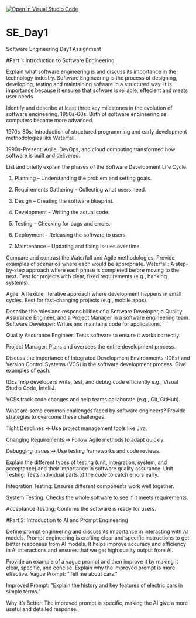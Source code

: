 [![Open in Visual Studio Code](https://classroom.github.com/assets/open-in-vscode-2e0aaae1b6195c2367325f4f02e2d04e9abb55f0b24a779b69b11b9e10269abc.svg)](https://classroom.github.com/online_ide?assignment_repo_id=18351195&assignment_repo_type=AssignmentRepo)
# SE_Day1
Software Engineering Day1 Assignment

#Part 1: Introduction to Software Engineering

Explain what software engineering is and discuss its importance in the technology industry.
Software Engineering is the process of designing, developing, testing and maintaining sofware in a structured way. It is importance because it ensures that sofware is reliable, effecient and meets user needs

Identify and describe at least three key milestones in the evolution of software engineering.
1950s-60s: Birth of software engineering as computers became more advanced.

1970s-80s: Introduction of structured programming and early development methodologies like Waterfall.

1990s-Present: Agile, DevOps, and cloud computing transformed how software is built and delivered.


List and briefly explain the phases of the Software Development Life Cycle.

1. Planning – Understanding the problem and setting goals.


2. Requirements Gathering – Collecting what users need.


3. Design – Creating the software blueprint.


4. Development – Writing the actual code.


5. Testing – Checking for bugs and errors.


6. Deployment – Releasing the software to users.


7. Maintenance – Updating and fixing issues over time.


Compare and contrast the Waterfall and Agile methodologies. Provide examples of scenarios where each would be appropriate.
Waterfall: A step-by-step approach where each phase is completed before moving to the next. Best for projects with clear, fixed requirements (e.g., banking systems).

Agile: A flexible, iterative approach where development happens in small cycles. Best for fast-changing projects (e.g., mobile apps).

Describe the roles and responsibilities of a Software Developer, a Quality Assurance Engineer, and a Project Manager in a software engineering team.
Software Developer: Writes and maintains code for applications.

Quality Assurance Engineer: Tests software to ensure it works correctly.

Project Manager: Plans and oversees the entire development process.


Discuss the importance of Integrated Development Environments (IDEs) and Version Control Systems (VCS) in the software development process. Give examples of each.

IDEs help developers write, test, and debug code efficiently e.g., Visual Studio Code, IntelliJ.

VCSs track code changes and help teams collaborate (e.g., Git, GitHub).

What are some common challenges faced by software engineers? Provide strategies to overcome these challenges.

Tight Deadlines → Use project management tools like Jira.

Changing Requirements → Follow Agile methods to adapt quickly.

Debugging Issues → Use testing frameworks and code reviews.

Explain the different types of testing (unit, integration, system, and acceptance) and their importance in software quality assurance.
Unit Testing: Tests individual parts of the code to catch errors early.

Integration Testing: Ensures different components work well together.

System Testing: Checks the whole software to see if it meets requirements.

Acceptance Testing: Confirms the software is ready for users.

#Part 2: Introduction to AI and Prompt Engineering

Define prompt engineering and discuss its importance in interacting with AI models.
Prompt engineering is crafting clear and specific instructions to get better responses from AI models. It helps improve accuracy and efficiency in AI interactions and ensures that we get high quality output from AI.

Provide an example of a vague prompt and then improve it by making it clear, specific, and concise. Explain why the improved prompt is more effective.
Vague Prompt: "Tell me about cars."

Improved Prompt: "Explain the history and key features of electric cars in simple terms."

Why It’s Better: The improved prompt is specific, making the AI give a more useful and detailed response.
